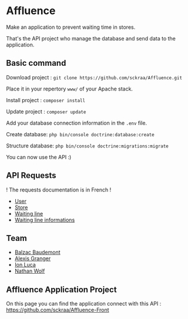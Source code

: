 # Affluence
Make an application to prevent waiting time in stores.

That's the API project who manage the database and send data to the application.

## Basic command

Download project : `git clone https://github.com/sckraa/Affluence.git`

Place it in your repertory `www/` of your Apache stack.

Install project : `composer install`

Update project : `composer update`

Add your database connection information in the `.env` file.

Create database: `php bin/console doctrine:database:create`

Structure database: `php bin/console doctrine:migrations:migrate`

You can now use the API :)

## API Requests

! The requests documentation is in French !

* [User](https://docs.google.com/document/d/10zgbaZNTKxMlsN-pYFG2kU3zGOuf3cmxcrUtdwvl1B8/edit?usp=sharing)
* [Store](https://docs.google.com/document/d/1VOv7HtRVUajX3LnsGMXvtd4j2aoLPmh2RS5CR4wCgq4/edit?usp=sharing)
* [Waiting line](https://docs.google.com/document/d/1m2IgehwXi8O1K6WoLH9jbiTMjWQLCpkIdDJ-v9oi0kc/edit?usp=sharing)
* [Waiting line informations](https://docs.google.com/document/d/19aifh2Kfq6_QbCQncofA6I3spbXzDD0Wk95chMNyhZM/edit?usp=sharing)

## Team

* [Balzac Baudemont](https://github.com/balzacbdmt)
* [Alexis Granger](https://github.com/agranger13)
* [Ion Luca](https://github.com/sckraa)
* [Nathan Wolf](https://github.com/Wolf-Nathan)

## Affluence Application Project

On this page you can find the application connect with this API :
https://github.com/sckraa/Affluence-Front